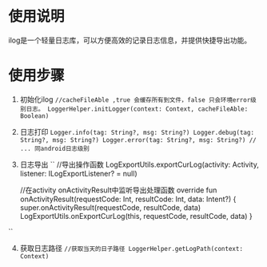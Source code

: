 # 使用说明

ilog是一个轻量日志库，可以方便高效的记录日志信息，并提供快捷导出功能。

# 使用步骤

1. 初始化ilog
   ``
   //cacheFileAble ,true 会缓存所有到文件，false 只会环境error级别日志。
   LoggerHelper.initLogger(context: Context, cacheFileAble: Boolean)
   ``

2. 日志打印
   ``
   Logger.info(tag: String?, msg: String?)
   Logger.debug(tag: String?, msg: String?)
   Logger.error(tag: String?, msg: String?)
   // ... 同android日志级别
   ``
3. 日志导出
   ``
   //导出操作函数
   LogExportUtils.exportCurLog(activity: Activity, listener: ILogExportListener? = null)

   //在activity onActivityResult中监听导出处理函数
   override fun onActivityResult(requestCode: Int, resultCode: Int, data: Intent?) {
   super.onActivityResult(requestCode, resultCode, data)
   LogExportUtils.onExportCurLog(this, requestCode, resultCode, data)
   }

``

4. 获取日志路径
   ``
   //获取当天的日子路径
   LoggerHelper.getLogPath(context: Context)
   ``
